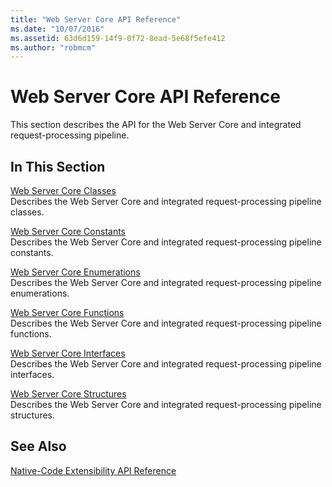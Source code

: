 ```yaml
---
title: "Web Server Core API Reference"
ms.date: "10/07/2016"
ms.assetid: 63d6d159-14f9-0f72-8ead-5e68f5efe412
ms.author: "robmcm"
---
```

# Web Server Core API Reference
This section describes the API for the Web Server Core and integrated request-processing pipeline.  
  
## In This Section  
 [Web Server Core Classes](../../web-development-reference/native-code-api-reference/web-server-core-classes.md)  
 Describes the Web Server Core and integrated request-processing pipeline classes.  
  
 [Web Server Core Constants](../../web-development-reference/native-code-api-reference/web-server-core-constants.md)  
 Describes the Web Server Core and integrated request-processing pipeline constants.  
  
 [Web Server Core Enumerations](../../web-development-reference/native-code-api-reference/web-server-core-enumerations.md)  
 Describes the Web Server Core and integrated request-processing pipeline enumerations.  
  
 [Web Server Core Functions](../../web-development-reference/native-code-api-reference/web-server-core-functions.md)  
 Describes the Web Server Core and integrated request-processing pipeline functions.  
  
 [Web Server Core Interfaces](../../web-development-reference/native-code-api-reference/web-server-core-interfaces.md)  
 Describes the Web Server Core and integrated request-processing pipeline interfaces.  
  
 [Web Server Core Structures](../../web-development-reference/native-code-api-reference/web-server-core-structures.md)  
 Describes the Web Server Core and integrated request-processing pipeline structures.  
  
## See Also  
 [Native-Code Extensibility API Reference](../../web-development-reference/native-code-api-reference/native-code-extensibility-api-reference.md)